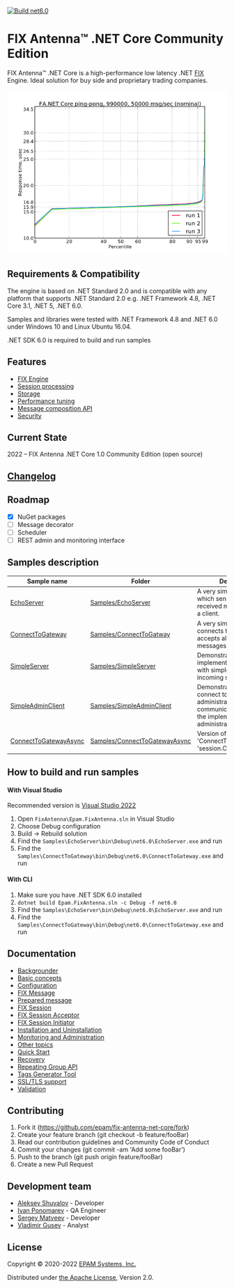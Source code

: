 [![Build net6.0](https://github.com/epam/fix-antenna-net-core/actions/workflows/build.yml/badge.svg)](https://github.com/epam/fix-antenna-net-core/actions/workflows/build.yml)

# FIX Antenna™ .NET Core Community Edition
FIX Antenna™ .NET Core is a high-performance low latency .NET [FIX](https://btobits.com/fixopaedia/index.html) Engine.  Ideal solution for buy side and proprietary trading companies.

![Responce time](Docs/fanet_response_time-1.0.0.png)

## Requirements & Compatibility
The engine is based on .NET Standard 2.0 and is compatible with any platform that supports .NET Standard 2.0 e.g. .NET Framework 4.8, .NET Core 3.1, .NET 5, .NET 6.0.

Samples and libraries were tested with .NET Framework 4.8 and .NET 6.0 under Windows 10 and Linux Ubuntu 16.04.

.NET SDK 6.0 is required to build and run samples

## Features
- [FIX Engine](Docs/features.md#fix-engine)
- [Session processing](Docs/features.md#sessions-processing)
- [Storage](Docs/features.md#storage)
- [Performance tuning](Docs/features.md#performance-tuning)
- [Message composition API](Docs/features.md#message-composition-api)
- [Security](Docs/features.md#security)

## Current State
2022 – FIX Antenna .NET Core 1.0 Community Edition (open source)

## [Changelog](CHANGELOG.md)

## Roadmap
- [x] NuGet packages
- [ ] Message decorator
- [ ] Scheduler
- [ ] REST admin and monitoring interface

## Samples description
|Sample name|Folder|Description|
|---|---|---|
|[EchoServer](Docs/InstallationAndUninstallation.md#echoserver)|[Samples/EchoServer](Samples/EchoServer)|A very simple server, which sends all the received messages back to a client.|
|[ConnectToGateway](Docs/InstallationAndUninstallation.md#connecttogateway)|[Samples/ConnectToGatway](Samples/ConnectToGateway)|A very simple client, which connects to the server and accepts all received messages.|
|[SimpleServer](Docs/InstallationAndUninstallation.md#simpleserver)|[Samples/SimpleServer](Samples/SimpleServer)|Demonstrates how to implement a FIX server with simple IP filtering of incoming sessions.|
|[SimpleAdminClient](Docs/InstallationAndUninstallation.md#simpleadminclient)|[Samples/SimpleAdminClient](Samples/SimpleAdminClient)|Demonstrates how to connect to an administrative session and communicate with it using the implementation of administrative messages.|
|[ConnectToGatewayAsync](Docs/InstallationAndUninstallation.md#connecttogatewayasync)|[Samples/ConnectToGatewayAsync](Samples/ConnectToGatewayAsync)|Version of 'ConnectToGateway' using 'session.ConnectAsync(...)'|

## How to build and run samples

#### With Visual Studio
Recommended version is [Visual Studio 2022](https://visualstudio.microsoft.com/vs/)

1. Open `FixAntenna\Epam.FixAntenna.sln` in Visual Studio
2. Choose Debug configuration
3. Build → Rebuild solution
4. Find the `Samples\EchoServer\bin\Debug\net6.0\EchoServer.exe` and run
5. Find the `Samples\ConnectToGateway\bin\Debug\net6.0\ConnectToGateway.exe` and run

#### With CLI
1. Make sure you have .NET SDK 6.0 installed
2. `dotnet build Epam.FixAntenna.sln -c Debug -f net6.0`
3. Find the `Samples\EchoServer\bin\Debug\net6.0\EchoServer.exe` and run
4. Find the `Samples\ConnectToGateway\bin\Debug\net6.0\ConnectToGateway.exe` and run

## Documentation
- [Backgrounder](Docs/Backgrounder.md)
- [Basic concepts](Docs/BasicConcepts.md)
- [Configuration](Docs/Configuration.md)
- [FIX Message](Docs/FixMessage.md)
- [Prepared message](Docs/FixPreparedMessage.md)
- [FIX Session](Docs/FixSession.md)
- [FIX Session Acceptor](Docs/FixSessionAcceptor.md)
- [FIX Session Initiator](Docs/FixSessionInitiator.md)
- [Installation and Uninstallation](Docs/InstallationAndUninstallation.md)
- [Monitoring and Administration](Docs/MonitoringAndAdministration.md)
- [Other topics](Docs/OtherTopics.md)
- [Quick Start](Docs/QuickStart.md)
- [Recovery](Docs/Recovery.md)
- [Repeating Group API](Docs/RepeatingGroupApi.md)
- [Tags Generator Tool](Docs/TagsGen.md)
- [SSL/TLS support](Docs/TlsSupport.md)
- [Validation](Docs/Validation.md)

## Contributing
1. Fork it (https://github.com/epam/fix-antenna-net-core/fork)
2. Create your feature branch (git checkout -b feature/fooBar)
3. Read our contribution guidelines and Community Code of Conduct
4. Commit your changes (git commit -am 'Add some fooBar')
5. Push to the branch (git push origin feature/fooBar)
6. Create a new Pull Request

## Development team
- [Aleksey Shuvalov](https://github.com/ashuvalov) - Developer
- [Ivan Ponomarev](https://github.com/houtengeki) - QA Engineer
- [Sergey Matveev](https://github.com/epm-sergem) - Developer
- [Vladimir Gusev](https://github.com/portowine1982) - Analyst

## License
Copyright © 2020-2022 [EPAM Systems, Inc.](https://www.epam.com/)

Distributed under [the Apache License](LICENSE), Version 2.0.
